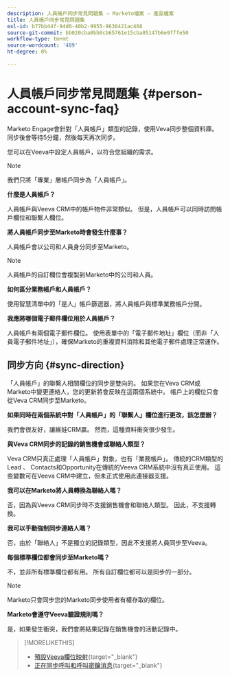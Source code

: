 ```yaml
---
description: 人員帳戶同步常見問題集 — Marketo檔案 — 產品檔案
title: 人員帳戶同步常見問題集
exl-id: b77bb44f-94d0-40b2-9955-9636421ac468
source-git-commit: bb020cba0bb0cb65761e15cba05147b6e9fffe50
workflow-type: tm+mt
source-wordcount: '489'
ht-degree: 0%

---
```


# 人員帳戶同步常見問題集 {#person-account-sync-faq}

Marketo Engage會針對「人員帳戶」類型的記錄，使用Veva同步整個資料庫。 同步後會等待5分鐘，然後每天再次同步。

您可以在Veeva中設定人員帳戶，以符合您組織的需求。

>[!NOTE]
>
>我們只將「專業」層帳戶同步為「人員帳戶」。

**什麼是人員帳戶？**

人員帳戶與Veeva CRM中的帳戶物件非常類似。 但是，人員帳戶可以同時訪問帳戶欄位和聯繫人欄位。

**將人員帳戶同步至Marketo時會發生什麼事？**

人員帳戶會以公司和人員身分同步至Marketo。

>[!NOTE]
>
>人員帳戶的自訂欄位會複製到Marketo中的公司和人員。

**如何區分業務帳戶和人員帳戶？**

使用智慧清單中的「是人」帳戶篩選器，將人員帳戶與標準業務帳戶分開。

**我應將哪個電子郵件欄位用於人員帳戶？**

人員帳戶有兩個電子郵件欄位。 使用表單中的「電子郵件地址」欄位（而非「人員電子郵件地址」），確保Marketo的重複資料消除和其他電子郵件處理正常運作。

## 同步方向 {#sync-direction}

「人員帳戶」的聯繫人相關欄位的同步是雙向的。 如果您在Veva CRM或Marketo中變更連絡人，您的更新將會反映在這兩個系統中。 帳戶上的欄位只會從Veva CRM同步至Marketo。

**如果同時在兩個系統中對「人員帳戶」的「聯繫人」欄位進行更改，該怎麼辦？**

我們會很友好，讓維娃CRM贏。 然而，這種資料衝突很少發生。

**與Veva CRM同步的記錄的銷售機會或聯絡人類型？**

Veva CRM只真正處理「人員帳戶」對象，也有「業務帳戶」。 傳統的CRM類型的Lead 、 Contacts和Opportunity在傳統的Veeva CRM系統中沒有真正使用。 這些變數可在Veeva CRM中建立，但未正式使用此連接器支援。

**我可以在Marketo將人員轉換為聯絡人嗎？**

否，因為與Veeva CRM同步時不支援銷售機會和聯絡人類型。 因此，不支援轉換。

**我可以手動強制同步連絡人嗎？**

否，由於「聯絡人」不是獨立的記錄類型，因此不支援將人員同步至Veeva。

**每個標準欄位都會同步至Marketo嗎？**

不，並非所有標準欄位都有用。 所有自訂欄位都可以是同步的一部分。

>[!NOTE]
>
>Marketo只會同步您的Marketo同步使用者有權存取的欄位。

**Marketo會遵守Veeva驗證規則嗎？**

是，如果發生衝突，我們會將結果記錄在銷售機會的活動記錄中。

>[!MORELIKETHIS]
>
>* [預設Veeva欄位映射](/help/marketo/product-docs/crm-sync/veeva-crm-sync/sync-details/default-veeva-field-mapping.md){target=&quot;_blank&quot;}
>* [正在同步呼叫和呼叫密鑰消息](/help/marketo/product-docs/crm-sync/veeva-crm-sync/sync-details/syncing-call-and-call-key-messages.md){target=&quot;_blank&quot;}

